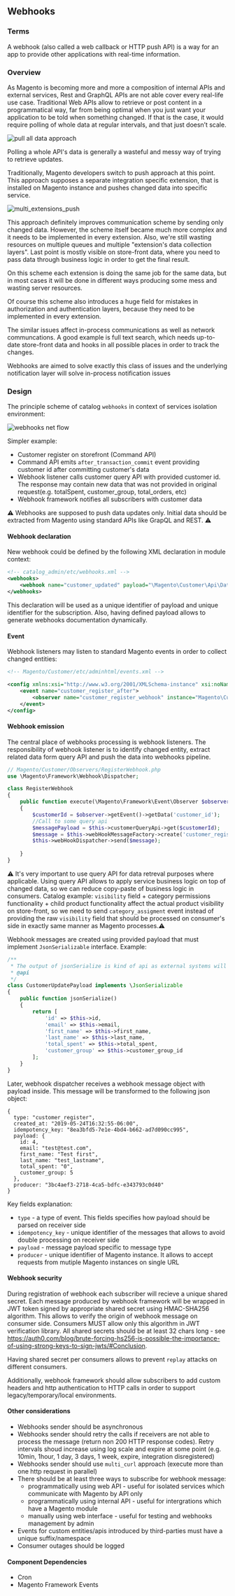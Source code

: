 ## Webhooks

### Terms

A webhook (also called a web callback or HTTP push API) is a way for an app to provide other applications with real-time information.

### Overview
As Magento is becoming more and more a composition of internal APIs and external services, Rest and GraphQL APIs are not able cover every real-life use case. Traditional Web APIs allow to retrieve or post content in a programmatical way, far from being optimal when you just want your application to be told when something changed. If that is the case, it would require polling of whole data at regular intervals, and that just doesn’t scale.

![pull all data approach](img/traditional_pull_all_approach.png)

Polling a whole API's data is generally a wasteful and messy way of trying to retrieve updates.

Traditionally, Magento developers switch to push approach at this point. This approach supposes a separate integration specific extension, that is installed on Magento instance and pushes changed data into specific service.

![multi_extensions_push](img/multi_extension_push.png)

This approach definitely improves communication scheme by sending only changed data. However, the scheme itself became much more complex and it needs to be implemented in every extension. Also, we're still wasting resources on multiple queues and multiple "extension's data collection layers". Last point is mostly visible on store-front data, where you need to pass data through business logic in order to get the final result. 

On this scheme each extension is doing the same job for the same data, but in most cases it will be done in different ways producing some mess and wasting server resources.

Of course this scheme also introduces a huge field for mistakes in authorization and authentication layers, because they need to be implemented in every extension.

The similar issues affect in-process communications as well as network communcations. A good example is full text search, which needs up-to-date store-front data and hooks in all possible places in order to track the changes.

Webhooks are aimed to solve exactly this class of issues and the underlying notification layer will solve in-process notification issues 

### Design

The principle scheme of catalog `webhooks` in context of services isolation environment:

![webhooks net flow](img/webhooks_flow.png)

Simpler example:
* Customer register on storefront (Command API)
* Command API emits `after_transaction_commit` event providing customer id after committing customer's data
* Webhook listener calls customer query API with provided customer id. The response may contain new data that was not provided in original request(e.g. totalSpent, customer_group, total_orders, etc)
* Webhook framework notifies all subscribers with customer data

:warning: Webhooks are supposed to push data updates only. Initial data should be extracted from Magento using standard APIs like GrapQL and REST. :warning:

#### Webhook declaration
New webhook could be defined by the following XML declaration in module context:

```xml
<!-- catalog_admin/etc/webhooks.xml -->
<webhooks>
    <webhook name="customer_updated" payload="\Magento\Customer\Api\Data\CustomerQueryInterface" />
</webhooks>
```
This declaration will be used as a unique identifier of payload and unique identifier for the subscription.
Also, having defined payload allows to generate webhooks documentation dynamically.

#### Event
Webhook listeners may listen to standard Magento events in order to collect changed entities:
```xml
<!-- Magento/Customer/etc/adminhtml/events.xml -->

<config xmlns:xsi="http://www.w3.org/2001/XMLSchema-instance" xsi:noNamespaceSchemaLocation="urn:magento:framework:Event/etc/events.xsd">
    <event name="customer_register_after">
        <observer name="customer_register_webhook" instance="Magento\Customer\Oberservers\RegisterWebhook" />
    </event>
</config>
```

#### Webhook emission
The central place of webhooks processing is webhook listeners. The responsibility of webhook listener is to identify changed entity, extract related data form query API and push the data into webhooks pipeline.
```php
// Magento/Customer/Observers/RegisterWebhook.php
use \Magento\Framework\Webhook\Dispatcher;

class RegisterWebhook
{
    public function execute(\Magento\Framework\Event\Observer $observer): void
    {
        $customerId = $observer->getEvent()->getData('customer_id');
        //Call to some query api
        $messagePayload = $this->customerQueryApi->get($customerId);
        $message = $this->webHookMessageFactory->create('customer_register', $messagePayload);
        $this->webHookDispatcher->send($message);
        
    }   
}
```
:warning: It's very important to use query API for data retreval purposes where applicable. Using query API allows to apply service business logic on top of changed data, so we can reduce copy-paste of business logic in consumers. Catalog example: `visibility` field + category permissions functionality + child product functionality affect the actual product visibility on store-front, so we need to send `category_assigment` event instead of providing the raw `visibility` field that should be processed on consumer's side in exactly same manner as Magento processes.:warning:

Webhook messages are created using provided payload that must implement `JsonSerializable` interface. Example:
```php
/**
 * The output of jsonSerialize is kind of api as external systems will rely on it's content
 * @api
 */
class CustomerUpdatePayload implements \JsonSerializable 
{
    public function jsonSerialize()
    {
        return [
            'id' => $this->id,
            'email' => $this->email,
            'first_name' => $this->first_name,
            'last_name' => $this->last_name,
            'total_spent' => $this->total_spent,
            'customer_group' => $this->customer_group_id
        ];
    }
}
```

Later, webhook dispatcher receives a webhook message object with payload inside. This message will be transformed to the following json object:

```json5
{
  type: "customer_register",
  created_at: "2019-05-24T16:32:55-06:00",
  idempotency_key: "8ea3bfd5-7e1e-4bd4-b662-ad7d090cc995",
  payload: {
    id: 4,
    email: "test@test.com",
    first_name: "Test first",
    last_name: "test_lastname",
    total_spent: "0",
    customer_group: 5
  },
  producer: "3bc4aef3-2718-4ca5-bdfc-e343793c0d40"
}
```
Key fields explanation:
- `type` - a type of event. This fields specifies how payload should be parsed on receiver side
- `idempotency_key` - unique identifier of the messages that allows to avoid double processing on receiver side
- `payload` - message payload specific to message type
- `producer` - unique identifier of Magento instance. It allows to accept requests from mutiple Magento instances on single URL


#### Webhook security
During registration of webhook each subscriber will recieve a unique shared secret. Each message produced by webhook framework will be wrapped in JWT token signed by appropriate shared secret using HMAC-SHA256 algorithm. This allows to verify the origin of webhook message on consumer side. Consumers MUST allow only this algorithm in JWT verification library.
All shared secrets should be at least 32 chars long - see https://auth0.com/blog/brute-forcing-hs256-is-possible-the-importance-of-using-strong-keys-to-sign-jwts/#Conclusion.

Having shared secret per consumers allows to prevent `replay` attacks on different consumers.

Additionally, webhook framework should allow subscribers to add custom headers and http authentication to HTTP calls in order to support legacy/temporary/local environments. 

#### Other considerations

- Webhooks sender should be asynchronous
- Webhooks sender should retry the calls if receivers are not able to process the message (return non 200 HTTP response codes). Retry intervals shoud increase using log scale and expire at some point (e.g. 10min, 1hour, 1 day, 3 days, 1 week, expire, integration disregistered)
- Webhooks sender should use `multi_curl` approach (execute more than one http request in parallel)
- There should be at least three ways to subscribe for webhook message:
  - programmatically using web API - useful for isolated services which communicate with Magento by API only
  - programmatically using internal API - useful for intergrations which have a Magento module
  - manually using web interface - useful for testing and webhooks management by admin
- Events for custom entities/apis introduced by third-parties must have a unique suffix/namespace
- Consumer outages should be logged


#### Component Dependencies

- Cron
- Magento Framework Events  
 

